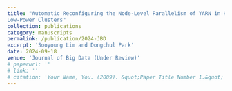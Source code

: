 ```yaml
---
title: "Automatic Reconfiguring the Node-Level Parallelism of YARN in Heterogeneous
Low-Power Clusters"
collection: publications
category: manuscripts
permalink: /publication/2024-JBD
excerpt: 'Sooyoung Lim and Dongchul Park'
date: 2024-09-18
venue: 'Journal of Big Data (Under Review)'
# paperurl: ''
# link: ''
# citation: 'Your Name, You. (2009). &quot;Paper Title Number 1.&quot; <i>Journal 1</i>. 1(1).'
---
```

